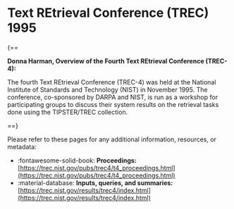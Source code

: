 # Text REtrieval Conference (TREC) 1995

{==

**Donna Harman, Overview of the Fourth Text REtrieval Conference (TREC-4):**

The fourth Text REtrieval Conference (TREC-4) was held at the National Institute of Standards and Technology (NIST) in November 1995. The conference, co-sponsored by DARPA and NIST, is run as a workshop for participating groups to discuss their system results on the retrieval tasks done using the TIPSTER/TREC collection.

==}

Please refer to these pages for any additional information, resources, or metadata: 

- :fontawesome-solid-book: **Proceedings:** [https://trec.nist.gov/pubs/trec4/t4_proceedings.html](https://trec.nist.gov/pubs/trec4/t4_proceedings.html)
- :material-database: **Inputs, queries, and summaries:** [https://trec.nist.gov/results/trec4/index.html](https://trec.nist.gov/results/trec4/index.html)